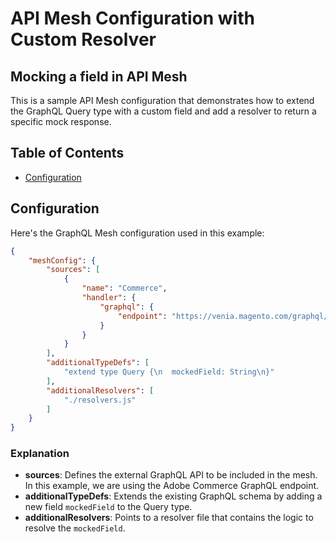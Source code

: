 # API Mesh Configuration with Custom Resolver
## Mocking a field in API Mesh

This is a sample API Mesh configuration that demonstrates how to extend the GraphQL Query type with a custom field and add a resolver to return a specific mock response.

## Table of Contents

- [Configuration](#configuration)

## Configuration

Here's the GraphQL Mesh configuration used in this example:

```json
{
    "meshConfig": {
        "sources": [
            {
                "name": "Commerce",
                "handler": {
                    "graphql": {
                        "endpoint": "https://venia.magento.com/graphql/"
                    }
                }
            }
        ],
        "additionalTypeDefs": [
            "extend type Query {\n  mockedField: String\n}"
        ],
        "additionalResolvers": [
            "./resolvers.js"
        ]
    }
}
```

### Explanation

- **sources**: Defines the external GraphQL API to be included in the mesh. In this example, we are using the Adobe Commerce GraphQL endpoint.
- **additionalTypeDefs**: Extends the existing GraphQL schema by adding a new field `mockedField` to the Query type.
- **additionalResolvers**: Points to a resolver file that contains the logic to resolve the `mockedField`.